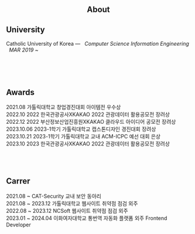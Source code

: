 <h2 align="center"> About </h2>

</p> 
</p> 
</p> 
</p> 
</p> 

## University

Catholic University of Korea —  &nbsp; <em>Computer Science Information Engineering &nbsp;   MAR  2019 ~ </em>
  
</p> 
</br>
</br>
</br>

## Awards

2021.08 가톨릭대학교 창업경진대회 아이템전 우수상 </br>
2022.10 2022 한국관광공사XKAKAO 2022 관광데이터 활용공모전 장려상 </br>
2022.12 2022 부산정보산업진흥원XKAKAO 클라우드 아이디어 공모전 장려상 </br>
2023.10.06 2023-1학기 가톨릭대학교 캡스톤디자인 경진대회 장려상 </br>
2023.10.21 2023-1학기 가톨릭대학교 교내 ACM-ICPC 예선 대회 은상 </br>
2023.10 2023 한국관광공사XKAKAO 2022 관광데이터 활용공모전 장려상 </br>
</br>
</br>
</br>

## Carrer

2021.08 ~ CAT-Security 교내 보안 동아리 </br>
2021.08 ~ 2023.12 가톨릭대학교 웹사이트 취약점 점검 외주 </br>
2022.08 ~ 2023.12 NCSoft 웹사이트 취약점 점검 외주 </br>
2023.01 ~ 2024.04 이화여자대학교 통번역 자동화 플랫폼 외주 Frontend Developer</br>
